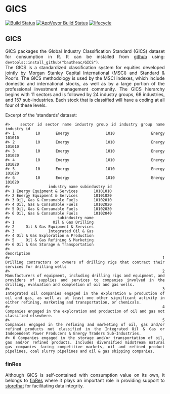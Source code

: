 GICS
================

[![Build
Status](https://travis-ci.com/bautheac/GICS.svg?branch=master)](https://travis-ci.com/bautheac/GICS)
[![AppVeyor Build
Status](https://ci.appveyor.com/api/projects/status/github/bautheac/GICS?branch=master&svg=true)](https://ci.appveyor.com/project/bautheac/GICS)
[![lifecycle](https://img.shields.io/badge/lifecycle-experimental-orange.svg)](https://www.tidyverse.org/lifecycle/#experimental)

<style> body {text-align: justify} </style>

<!-- README.md is generated from README.Rmd. Please edit that file -->

## GICS

GICS packages the Global Industry Classification Standard (GICS) dataset
for consumption in R. It can be installed from
[github](https://github.com/bautheac/GICS/) using:
`devtools::install_github("bautheac/GICS")`.  
The GICS is a standardized classification system for equities developed
jointly by Morgan Stanley Capital International (MSCI) and Standard &
Poor’s. The GICS methodology is used by the MSCI indexes, which include
domestic and international stocks, as well as by a large portion of the
professional investment management community. The GICS hierarchy begins
with 11 sectors and is followed by 24 industry groups, 68 industries,
and 157 sub-industries. Each stock that is classified will have a coding
at all four of these levels.

Excerpt of the ‘standards’
    dataset:

    #>   sector id sector name industry group id industry group name industry id
    #> 1        10      Energy              1010              Energy      101010
    #> 2        10      Energy              1010              Energy      101010
    #> 3        10      Energy              1010              Energy      101020
    #> 4        10      Energy              1010              Energy      101020
    #> 5        10      Energy              1010              Energy      101020
    #> 6        10      Energy              1010              Energy      101020
    #>                 industry name subindustry id
    #> 1 Energy Equipment & Services       10101010
    #> 2 Energy Equipment & Services       10101020
    #> 3 Oil, Gas & Consumable Fuels       10102010
    #> 4 Oil, Gas & Consumable Fuels       10102020
    #> 5 Oil, Gas & Consumable Fuels       10102030
    #> 6 Oil, Gas & Consumable Fuels       10102040
    #>                     subindustry name
    #> 1                 Oil & Gas Drilling
    #> 2     Oil & Gas Equipment & Services
    #> 3               Integrated Oil & Gas
    #> 4 Oil & Gas Exploration & Production
    #> 5     Oil & Gas Refining & Marketing
    #> 6 Oil & Gas Storage & Transportation
    #>                                                                                                                                                                                                                                                               description
    #> 1                                                                                                                                                                         Drilling contractors or owners of drilling rigs that contract their services for drilling wells
    #> 2                                                                        Manufacturers of equipment, including drilling rigs and equipment, and providers of supplies and services to companies involved in the drilling, evaluation and completion of oil and gas wells.
    #> 3                                                                     Integrated oil companies engaged in the exploration & production of oil and gas, as well as at least one other significant activity in either refining, marketing and transportation, or chemicals.
    #> 4                                                                                                                                                                            Companies engaged in the exploration and production of oil and gas not classified elsewhere.
    #> 5                                                                          Companies engaged in the refining and marketing of oil, gas and/or refined products not classified in the Integrated Oil & Gas or Independent Power Producers & Energy Traders Sub-Industries.
    #> 6 Companies engaged in the storage and/or transportation of oil, gas and/or refined products. Includes diversified midstream natural gas companies facing competitive markets, oil and refined product pipelines, coal slurry pipelines and oil & gas shipping companies.

### finRes

Although GICS is self-contained with consumption value on its own, it
belongs to [finRes](https://bautheac.github.io/finRes/) where it plays
an important role in providing support to
[storethat](https://github.io/bautheac/storethat/) for facilitating data
integrity.
